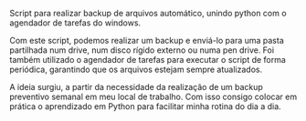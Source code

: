 Script para realizar backup de arquivos automático, unindo python com o agendador de tarefas do windows.

Com este script, podemos realizar um backup e enviá-lo para uma pasta partilhada num drive, num disco rígido externo ou numa pen drive. Foi também utilizado o agendador de tarefas para executar o script de forma periódica, garantindo que os arquivos estejam sempre atualizados.

A ideia surgiu, a partir da necessidade da realização de um backup preventivo semanal em meu local de trabalho. Com isso consigo colocar em prática o aprendizado em Python para facilitar minha rotina do dia a dia.
